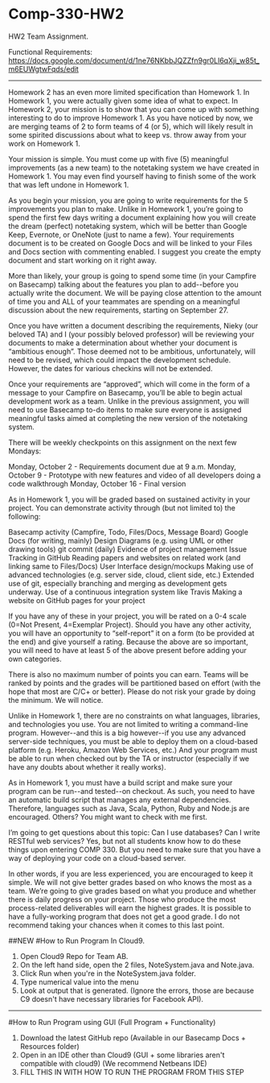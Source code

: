 # Comp-330-HW2
HW2 Team Assignment. 

Functional Requirements: https://docs.google.com/document/d/1ne76NKbbJQZZfn9gr0Ll6qXji_w85t_m6EUWgtwFqds/edit 
_______________________________________________________________________________________

Homework 2 has an even more limited specification than Homework 1. In Homework 1, you were actually given some idea of what to expect. In Homework 2, your mission is to show that you can come up with something interesting to do to improve Homework 1. As you have noticed by now, we are merging teams of 2 to form teams of 4 (or 5), which will likely result in some spirited discussions about what to keep vs. throw away from your work on Homework 1.

Your mission is simple. You must come up with five (5) meaningful improvements (as a new team) to the notetaking system we have created in Homework 1. You may even find yourself having to finish some of the work that was left undone in Homework 1.

As you begin your mission, you are going to write requirements for the 5 improvements you plan to make. Unlike in Homework 1, you’re going to spend the first few days writing a document explaining how you will create the dream (perfect) notetaking system, which will be better than Google Keep, Evernote, or OneNote (just to name a few). Your requirements document is to be created on Google Docs and will be linked to your Files and Docs section with commenting enabled. I suggest you create the empty document and start working on it right away.

More than likely, your group is going to spend some time (in your Campfire on Basecamp) talking about the features you plan to add--before you actually write the document. We will be paying close attention to the amount of time you and ALL of your teammates are spending on a meaningful discussion about the new requirements, starting on September 27.

Once you have written a document describing the requirements, Nieky (our beloved TA) and I (your possibly beloved professor) will be reviewing your documents to make a determination about whether your document is “ambitious enough”. Those deemed not to be ambitious, unfortunately, will need to be revised, which could impact the development schedule. However, the dates for various checkins will not be extended.

Once your requirements are “approved”, which will come in the form of a message to your Campfire on Basecamp, you’ll be able to begin actual development work as a team. Unlike in the previous assignment, you will need to use Basecamp to-do items to make sure everyone is assigned meaningful tasks aimed at completing the new version of the notetaking system. 

There will be weekly checkpoints on this assignment on the next few Mondays:

Monday, October 2 - Requirements document due at 9 a.m.
Monday, October 9 - Prototype with new features and video of all developers doing a code walkthrough
Monday, October 16 - Final version

As in Homework 1, you will be graded based on sustained activity in your project. You can demonstrate activity through (but not limited to) the following:

Basecamp activity (Campfire, Todo, Files/Docs, Message Board)
Google Docs (for writing, mainly)
Design Diagrams (e.g. using UML or other drawing tools)
git commit (daily)
Evidence of project management
Issue Tracking in GitHub
Reading papers and websites on related work (and linking same to Files/Docs)
User Interface design/mockups
Making use of advanced technologies (e.g. server side, cloud, client side, etc.)
Extended use of git, especially branching and merging as development gets underway.
Use of a continuous integration system like Travis
Making a website on GitHub pages for your project

If you have any of these in your project, you will be rated on a 0-4 scale (0=Not Present, 4=Exemplar Project). Should you have any other activity, you will have an opportunity to “self-report” it on a form (to be provided at the end) and give yourself a rating. Because the above are so important, you will need to have at least 5 of the above present before adding your own categories.

There is also no maximum number of points you can earn. Teams will be ranked by points and the grades will be partitioned based on effort (with the hope that most are C/C+ or better). Please do not risk your grade by doing the minimum. We will notice.

Unlike in Homework 1, there are no constraints on what languages, libraries, and technologies you use. You are not limited to writing a command-line program. However--and this is a big however--if you use any advanced server-side techniques, you must be able to deploy them on a cloud-based platform (e.g. Heroku, Amazon Web Services, etc.) And your program must be able to run when checked out by the TA or instructor (especially if we have any doubts about whether it really works). 

As in Homework 1, you must have a build script and make sure your program can be run--and tested--on checkout. As such, you need to have an automatic build script that manages any external dependencies. Therefore, languages such as Java, Scala, Python, Ruby and Node.js are encouraged. Others? You might want to check with me first.

I’m going to get questions about this topic: Can I use databases? Can I write RESTful web services? Yes, but not all students know how to do these things upon entering COMP 330. But you need to make sure that you have a way of deploying your code on a cloud-based server.

In other words, if you are less experienced, you are encouraged to keep it simple. We will not give better grades based on who knows the most as a team. We’re going to give grades based on what you produce and whether there is daily progress on your project. Those who produce the most process-related deliverables will earn the highest grades. It is possible to have a fully-working program that does not get a good grade. I do not recommend taking your chances when it comes to this last point.

##NEW
#How to Run Program In Cloud9.

1. Open Cloud9 Repo for Team AB. 
2. On the left hand side, open the 2 files, NoteSystem.java and Note.java.
3. Click Run when you're in the NoteSystem.java folder. 
4. Type numerical value into the menu
5. Look at output that is generated. (Ignore the errors, those are because C9 doesn't have necessary libraries for Facebook API). 

___________________________________________________________________________

#How to Run Program using GUI (Full Program + Functionality)

1. Download the latest GitHub repo (Available in our Basecamp Docs + Resources folder)
2. Open in an IDE other than Cloud9 (GUI + some libraries aren't compatible with cloud9) (We recommend Netbeans IDE)
3. FILL THIS IN WITH HOW TO RUN THE PROGRAM FROM THIS STEP
